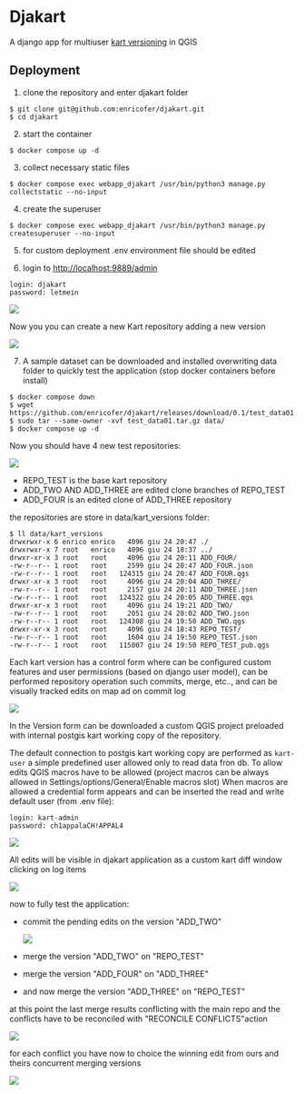 # Djakart

A django app for multiuser [kart versioning](https://kartproject.org/) in QGIS

## Deployment

1. clone the repository and enter djakart folder

```
$ git clone git@github.com:enricofer/djakart.git
$ cd djakart
```

2. start the container

```
$ docker compose up -d
```

3. collect necessary static files

```
$ docker compose exec webapp_djakart /usr/bin/python3 manage.py collectstatic --no-input
```

4. create the superuser

```
$ docker compose exec webapp_djakart /usr/bin/python3 manage.py createsuperuser --no-input
```

5. for custom deployment .env environment file should be edited

6. login to [http://localhost:9889/admin](http://localhost:9889/admin)

```
login: djakart
password: letmein
```

![](doc/screenshot01.png)

Now you you can create a new Kart repository adding a new version

![](doc/screenshot02.png)

7. A sample dataset can be downloaded and installed overwriting data folder to quickly test the application (stop docker containers before install)

```
$ docker compose down 
$ wget https://github.com/enricofer/djakart/releases/download/0.1/test_data01.tar.gz
$ sudo tar --same-owner -xvf test_data01.tar.gz data/
$ docker compose up -d
```

Now you should have 4 new test repositories:

![](doc/screenshot03.png)

- REPO_TEST is the base kart repository 
- ADD_TWO AND ADD_THREE are edited clone branches of REPO_TEST
- ADD_FOUR is an edited clone of ADD_THREE repository

the repositories are store in data/kart_versions folder:

```
$ ll data/kart_versions
drwxrwxr-x 6 enrico enrico   4096 giu 24 20:47 ./
drwxrwxr-x 7 root   enrico   4096 giu 24 18:37 ../
drwxr-xr-x 3 root   root     4096 giu 24 20:11 ADD_FOUR/
-rw-r--r-- 1 root   root     2599 giu 24 20:47 ADD_FOUR.json
-rw-r--r-- 1 root   root   124315 giu 24 20:47 ADD_FOUR.qgs
drwxr-xr-x 3 root   root     4096 giu 24 20:04 ADD_THREE/
-rw-r--r-- 1 root   root     2157 giu 24 20:11 ADD_THREE.json
-rw-r--r-- 1 root   root   124322 giu 24 20:05 ADD_THREE.qgs
drwxr-xr-x 3 root   root     4096 giu 24 19:21 ADD_TWO/
-rw-r--r-- 1 root   root     2051 giu 24 20:02 ADD_TWO.json
-rw-r--r-- 1 root   root   124308 giu 24 19:50 ADD_TWO.qgs
drwxr-xr-x 3 root   root     4096 giu 24 18:43 REPO_TEST/
-rw-r--r-- 1 root   root     1604 giu 24 19:50 REPO_TEST.json
-rw-r--r-- 1 root   root   115007 giu 24 19:50 REPO_TEST_pub.qgs
```

Each kart version has a control form where can be configured custom features and user permissions (based on django user model), can be performed repository operation such commits, merge, etc.., and can be visually tracked edits on map ad on commit log

![](doc/screenshot04.png)

In the Version form can be downloaded  a custom QGIS project preloaded with internal postgis kart working copy of the repository. 

The default connection to postgis kart working copy are performed as `kart-user` a simple predefined user allowed only to read data fron db. To allow edits QGIS macros have to be allowed (project macros can be always allowed in Settings/options/General/Enable macros slot) When macros are allowed a credential form appears and can be inserted the read and write default user (from .env file): 

```
login: kart-admin
password: ch1appalaCH!APPAL4
```

![](doc/screenshot05.png)

All edits will be visible in djakart application as a custom kart diff window clicking on log items

![](doc/screenshot06.png)

now to fully test the application:

- commit the pending edits on the version "ADD_TWO" 

  ![](doc/screenshot07.png)

- merge the version "ADD_TWO" on "REPO_TEST"

- merge the version "ADD_FOUR" on "ADD_THREE"

- and now merge the version "ADD_THREE" on "REPO_TEST"

at this point the last merge results conflicting with the main repo and the conflicts have to be reconciled with "RECONCILE CONFLICTS"action

![](doc/screenshot08.png)

for each conflict you have now to choice the winning edit from ours and theirs concurrent merging versions

![](doc/screenshot09.png)
